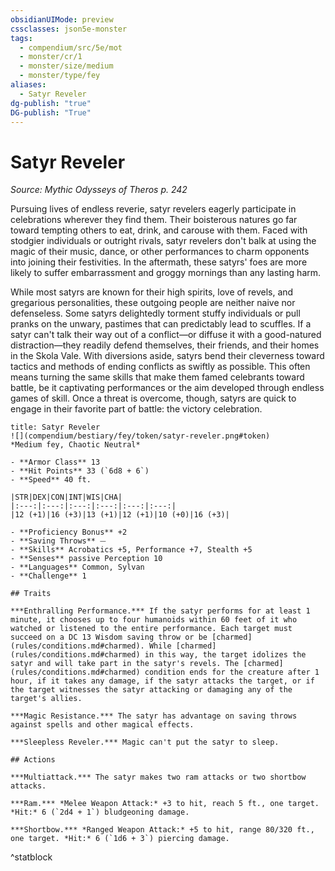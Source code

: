 ```yaml
---
obsidianUIMode: preview
cssclasses: json5e-monster
tags:
  - compendium/src/5e/mot
  - monster/cr/1
  - monster/size/medium
  - monster/type/fey
aliases:
  - Satyr Reveler
dg-publish: "true"
DG-publish: "True"
---
```

# Satyr Reveler
*Source: Mythic Odysseys of Theros p. 242*  

Pursuing lives of endless reverie, satyr revelers eagerly participate in celebrations wherever they find them. Their boisterous natures go far toward tempting others to eat, drink, and carouse with them. Faced with stodgier individuals or outright rivals, satyr revelers don't balk at using the magic of their music, dance, or other performances to charm opponents into joining their festivities. In the aftermath, these satyrs' foes are more likely to suffer embarrassment and groggy mornings than any lasting harm.

While most satyrs are known for their high spirits, love of revels, and gregarious personalities, these outgoing people are neither naive nor defenseless. Some satyrs delightedly torment stuffy individuals or pull pranks on the unwary, pastimes that can predictably lead to scuffles. If a satyr can't talk their way out of a conflict—or diffuse it with a good-natured distraction—they readily defend themselves, their friends, and their homes in the Skola Vale. With diversions aside, satyrs bend their cleverness toward tactics and methods of ending conflicts as swiftly as possible. This often means turning the same skills that make them famed celebrants toward battle, be it captivating performances or the aim developed through endless games of skill. Once a threat is overcome, though, satyrs are quick to engage in their favorite part of battle: the victory celebration.

```ad-statblock
title: Satyr Reveler
![](compendium/bestiary/fey/token/satyr-reveler.png#token)
*Medium fey, Chaotic Neutral*

- **Armor Class** 13 
- **Hit Points** 33 (`6d8 + 6`)
- **Speed** 40 ft.

|STR|DEX|CON|INT|WIS|CHA|
|:---:|:---:|:---:|:---:|:---:|:---:|
|12 (+1)|16 (+3)|13 (+1)|12 (+1)|10 (+0)|16 (+3)|

- **Proficiency Bonus** +2
- **Saving Throws** ⏤
- **Skills** Acrobatics +5, Performance +7, Stealth +5
- **Senses** passive Perception 10
- **Languages** Common, Sylvan
- **Challenge** 1

## Traits

***Enthralling Performance.*** If the satyr performs for at least 1 minute, it chooses up to four humanoids within 60 feet of it who watched or listened to the entire performance. Each target must succeed on a DC 13 Wisdom saving throw or be [charmed](rules/conditions.md#charmed). While [charmed](rules/conditions.md#charmed) in this way, the target idolizes the satyr and will take part in the satyr's revels. The [charmed](rules/conditions.md#charmed) condition ends for the creature after 1 hour, if it takes any damage, if the satyr attacks the target, or if the target witnesses the satyr attacking or damaging any of the target's allies.

***Magic Resistance.*** The satyr has advantage on saving throws against spells and other magical effects.

***Sleepless Reveler.*** Magic can't put the satyr to sleep.

## Actions

***Multiattack.*** The satyr makes two ram attacks or two shortbow attacks.

***Ram.*** *Melee Weapon Attack:* +3 to hit, reach 5 ft., one target. *Hit:* 6 (`2d4 + 1`) bludgeoning damage.

***Shortbow.*** *Ranged Weapon Attack:* +5 to hit, range 80/320 ft., one target. *Hit:* 6 (`1d6 + 3`) piercing damage.
```
^statblock